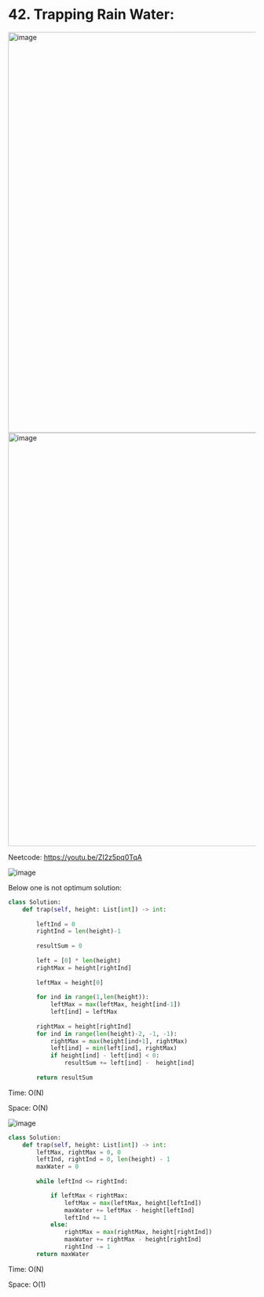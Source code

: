 # 42. Trapping Rain Water:

<img width="815" alt="image" src="https://user-images.githubusercontent.com/35987583/170199212-5efc237d-00f9-4ffd-a864-ee4fc2f5dc86.png">
<img width="841" alt="image" src="https://user-images.githubusercontent.com/35987583/170199257-72969e66-6d2a-480e-9f85-977349a4bcf8.png">


Neetcode: https://youtu.be/ZI2z5pq0TqA

![image](https://user-images.githubusercontent.com/35987583/170209792-53e18695-dfa6-494f-b8a9-8ad06f021c42.png)

Below one is not optimum solution:
```python
class Solution:
    def trap(self, height: List[int]) -> int:
        
        leftInd = 0
        rightInd = len(height)-1
        
        resultSum = 0
        
        left = [0] * len(height)
        rightMax = height[rightInd]
        
        leftMax = height[0]
        
        for ind in range(1,len(height)):
            leftMax = max(leftMax, height[ind-1])
            left[ind] = leftMax
            
        rightMax = height[rightInd]
        for ind in range(len(height)-2, -1, -1):
            rightMax = max(height[ind+1], rightMax)
            left[ind] = min(left[ind], rightMax)
            if height[ind] - left[ind] < 0:
                resultSum += left[ind] -  height[ind]
                
        return resultSum
```

Time: O(N)

Space: O(N)



![image](https://user-images.githubusercontent.com/35987583/170209696-e0f05510-b75e-4f66-b613-b5331382c921.png)

```python
class Solution:
    def trap(self, height: List[int]) -> int:
        leftMax, rightMax = 0, 0
        leftInd, rightInd = 0, len(height) - 1
        maxWater = 0
        
        while leftInd <= rightInd:

            if leftMax < rightMax:
                leftMax = max(leftMax, height[leftInd])
                maxWater += leftMax - height[leftInd]
                leftInd += 1
            else:
                rightMax = max(rightMax, height[rightInd])
                maxWater += rightMax - height[rightInd]
                rightInd -= 1
        return maxWater
```

Time: O(N)

Space: O(1)

